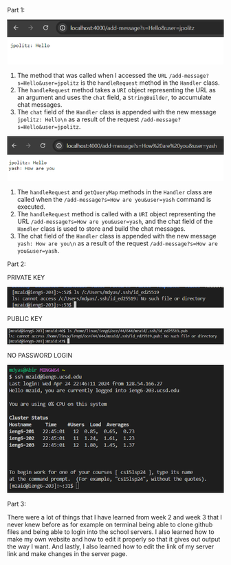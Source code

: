 


Part 1:

![Image](labreport2.2.png)
1. The method that was called when I accessed the `URL` `/add-message?s=Hello&user=jpolitz` is the `handleRequest` method in the `Handler` class.
2. The `handleRequest` method takes a `URI` object representing the URL as an argument and uses the `chat` field, a `StringBuilder`, to accumulate chat messages.
3. The `chat` field of the `Handler` class is appended with the new message `jpolitz: Hello\n` as a result of the request `/add-message?s=Hello&user=jpolitz`.

![Image](labreport2.3.png)
1. The `handleRequest` and `getQueryMap` methods in the `Handler` class are called when the `/add-message?s=How are you&user=yash` command is executed.
2. The `handleRequest` method is called with a `URI` object representing the URL `/add-message?s=How are you&user=yash`, and the chat field of the `Handler` class is used to store and build the chat messages.
3. The chat field of the `Handler` class is appended with the new message `yash: How are you\n` as a result of the request `/add-message?s=How are you&user=yash`.

Part 2:

PRIVATE KEY

![IMage](private2.png)

PUBLIC KEY

![IMage](public.png)

NO PASSWORD LOGIN

![Image](login.png)

Part 3:

There were a lot of things that I have learned from week 2 and week 3 that I never knew before as for example on terminal being able to clone github files and being able to login into the school servers. I also learned how to make my own website and how to edit it properly so that it gives out output the way I want. And lastly, I also learned how to edit the link of my server link and make changes in the server page.
